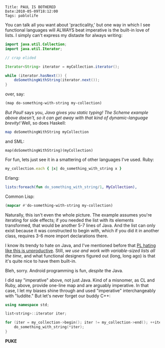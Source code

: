     Title: PAUL IS BOTHERED
    Date:2010-05-09T18:12:00
    Tags: pablolife

You can talk all you want about 'practicality,' but one way in which I see
functional languages will ALWAYS beat imperative is the built-in love of
lists. I simply can't express my distaste for always writing:


<!-- more -->

```java
import java.util.Collection;
import java.util.Iterator;

// crap elided

Iterator<String> iterator = myCollection.iterator();

while (iterator.hasNext()) {
    doSomethingWithString(iterator.next());
}
```

over, say:

```scheme
(map do-something-with-string my-collection)
```

_But Paul!_ says you, _Java gives you static typing! The Scheme example above
doesn't, so it can get away with that kind of dynamic-language brevity!_ Well,
so does Haskell:

```haskell
map doSomethingWithString myCollection
```

and SML:

    map(doSomethingWithString)(myCollection)

For fun, lets just see it in a smattering of other languages I've used. Ruby:

```ruby
my_collection.each { |x| do_something_with_string x }
```

Erlang:

```erlang
lists:foreach(fun do_something_with_string/1, MyCollection),
```

Common Lisp:

```cl
(mapcar #'do-something-with-string my-collection)
```

Naturally, this isn't even the whole picture. The example assumes you're
iterating for side effects; if you needed the list with its elements
transformed, that would be another 5-7 lines of Java. And the list can only
exist because it was constructed to begin with, which if you did it in another
class, requires 3-6 more import declarations there.

I know its trendy to hate on Java, and I've mentioned before that [PL hating
like this is unproductive][1]. Still, _we use and work with variable-sized
lists all the time_, and what functional designers figured out (long, long
ago) is that it's quite nice to have them built-in.


Bleh, sorry. Android programming is fun, _despite_ the Java.

I did say "imperative" above, not just Java. Kind of a misnomer, as CL and
Ruby, above, provide one-line map and are arguably imperative. In that case, I
let my biases shine through and used "imperative" interchangeably with
"luddite." But let's never forget our buddy C++:

```cpp
using namespace std;

list<string>::iterator iter;

for (iter = my_collection->begin(); iter != my_collection->end(); ++iter) {
    do_something_with_string(*iter);
}
```

**PUKE**


   [1]: /2010/03/on-how-knowledge-turns-to-snobbery.html
